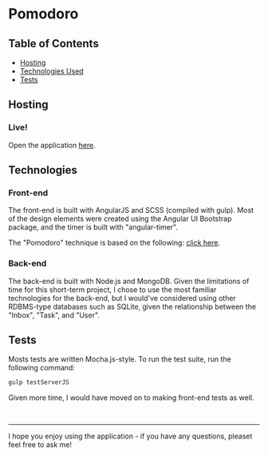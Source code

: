 # Pomodoro

## Table of Contents

- [Hosting](#hosting)
- [Technologies Used](#technologies)
- [Tests](#tests)

## Hosting

### Live!

Open the application <a href="https://angular-pomodoro.herokuapp.com/" target="top">here</a>.

## Technologies
### Front-end

The front-end is built with AngularJS and SCSS (compiled with gulp). Most of the design elements were created using the Angular UI Bootstrap package, and the timer is built with "angular-timer".

The "Pomodoro" technique is based on the following: <a href="http://lifehacker.com/productivity-101-a-primer-to-the-pomodoro-technique-1598992730">click here</a>. 

### Back-end

The back-end is built with Node.js and MongoDB. Given the limitations of time for this short-term project, I chose to use the most familiar technologies for the back-end, but I would've considered using other RDBMS-type databases such as SQLite, given the relationship between the "Inbox", "Task", and "User".

## Tests

Mosts tests are written Mocha.js-style. To run the test suite, run the following command:

```bash
gulp testServerJS
```

Given more time, I would have moved on to making front-end tests as well.

<br>
<hr>

I hope you enjoy using the application - if you have any questions, pleaset feel free to ask me!

